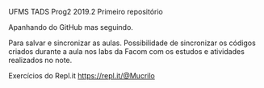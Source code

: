 UFMS TADS Prog2 2019.2
Primeiro repositório 

Apanhando do GitHub mas seguindo.

Para salvar e sincronizar as aulas.
Possibilidade de sincronizar os códigos criados durante a aula nos labs da Facom com os estudos e atividades realizados no note.

Exercícios do Repl.it
https://repl.it/@Mucrilo
